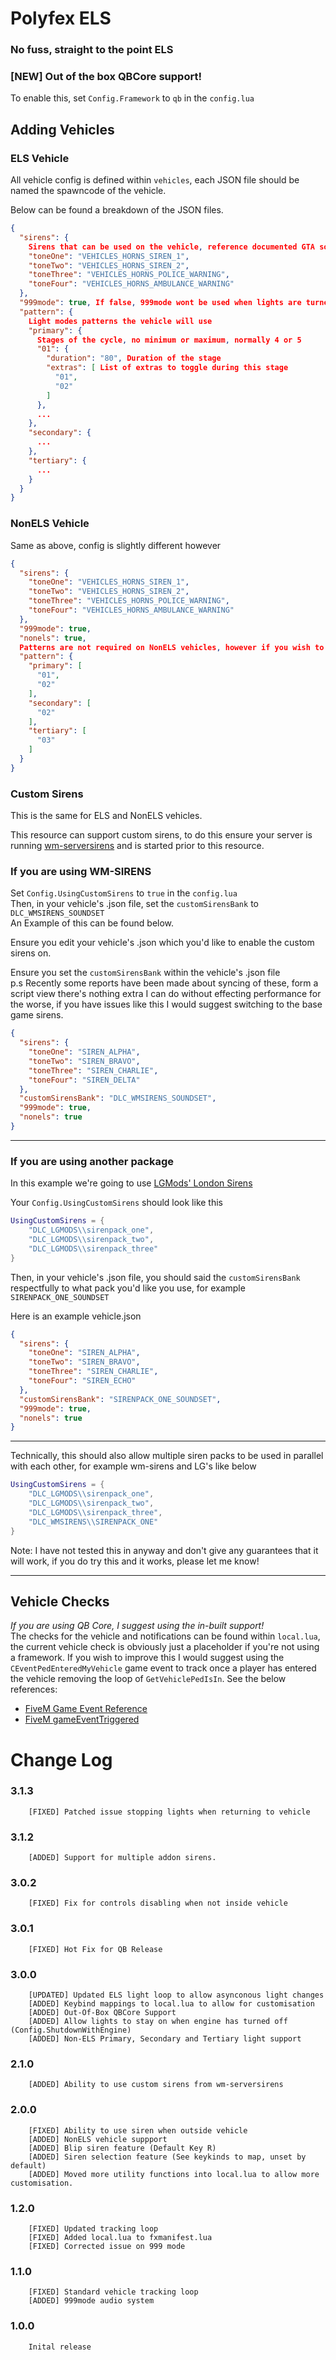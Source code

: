 # Polyfex ELS

### No fuss, straight to the point ELS

### [NEW] Out of the box QBCore support!
To enable this, set `Config.Framework` to `qb` in the `config.lua`

## Adding Vehicles
### ELS Vehicle
All vehicle config is defined within `vehicles`, each JSON file should be named the spawncode of the vehicle.

Below can be found a breakdown of the JSON files.

```json
{
  "sirens": {
    Sirens that can be used on the vehicle, reference documented GTA sounds 
    "toneOne": "VEHICLES_HORNS_SIREN_1",
    "toneTwo": "VEHICLES_HORNS_SIREN_2",
    "toneThree": "VEHICLES_HORNS_POLICE_WARNING",
    "toneFour": "VEHICLES_HORNS_AMBULANCE_WARNING"
  },
  "999mode": true, If false, 999mode wont be used when lights are turned on
  "pattern": {
    Light modes patterns the vehicle will use
    "primary": {
      Stages of the cycle, no minimum or maximum, normally 4 or 5
      "01": {
        "duration": "80", Duration of the stage
        "extras": [ List of extras to toggle during this stage
          "01",
          "02"
        ]
      },
      ...
    },
    "secondary": {
      ...
    },
    "tertiary": {
      ...
    }
  }
}
```

### NonELS Vehicle

Same as above, config is slightly different however

```json
{
  "sirens": {
    "toneOne": "VEHICLES_HORNS_SIREN_1",
    "toneTwo": "VEHICLES_HORNS_SIREN_2",
    "toneThree": "VEHICLES_HORNS_POLICE_WARNING",
    "toneFour": "VEHICLES_HORNS_AMBULANCE_WARNING"
  },
  "999mode": true,
  "nonels": true,
  Patterns are not required on NonELS vehicles, however if you wish to use them, they can be defined as below
  "pattern": {
    "primary": [
      "01",
      "02"
    ],
    "secondary": [
      "02"
    ],
    "tertiary": [
      "03"
    ]
  }
}

```

### Custom Sirens

This is the same for ELS and NonELS vehicles.

This resource can support custom sirens, to do this ensure your server is running [wm-serversirens](https://github.com/Walsheyy/WMServerSirens) and is started prior to this resource. 

### If you are using WM-SIRENS
Set `Config.UsingCustomSirens` to `true` in the `config.lua`
<br>
Then, in your vehicle's .json file, set the `customSirensBank` to `DLC_WMSIRENS_SOUNDSET`
<br>
An Example of this can be found below.

Ensure you edit your vehicle's .json which you'd like to enable the custom sirens on.

Ensure you set the `customSirensBank` within the vehicle's .json file
<br>
p.s Recently some reports have been made about syncing of these, form a script view there's nothing extra I can do without effecting performance for the worse, if you have issues like this I would suggest switching to the base game sirens.

```json
{
  "sirens": {
    "toneOne": "SIREN_ALPHA",
    "toneTwo": "SIREN_BRAVO",
    "toneThree": "SIREN_CHARLIE",
    "toneFour": "SIREN_DELTA"
  },
  "customSirensBank": "DLC_WMSIRENS_SOUNDSET",
  "999mode": true,
  "nonels": true
}

```

<hr>

### If you are using another package
In this example we're going to use [LGMods' London Sirens](https://store.lgmods.co.uk/package/5997240)

Your `Config.UsingCustomSirens` should look like this 

```lua
UsingCustomSirens = {
	"DLC_LGMODS\\sirenpack_one",
	"DLC_LGMODS\\sirenpack_two",
	"DLC_LGMODS\\sirenpack_three"
}
```

Then, in your vehicle's .json file, you should said the `customSirensBank` respectfully to what pack you'd like you use, for example `SIRENPACK_ONE_SOUNDSET`

Here is an example vehicle.json

```json
{
  "sirens": {
    "toneOne": "SIREN_ALPHA",
    "toneTwo": "SIREN_BRAVO",
    "toneThree": "SIREN_CHARLIE",
    "toneFour": "SIREN_ECHO"
  },
  "customSirensBank": "SIRENPACK_ONE_SOUNDSET",
  "999mode": true,
  "nonels": true
}
```

<hr>

Technically, this should also allow multiple siren packs to be used in parallel with each other, for example wm-sirens and LG's like below

```lua
UsingCustomSirens = {
	"DLC_LGMODS\\sirenpack_one",
	"DLC_LGMODS\\sirenpack_two",
	"DLC_LGMODS\\sirenpack_three",
    "DLC_WMSIRENS\\SIRENPACK_ONE"
}
```

Note: I have not tested this in anyway and don't give any guarantees that it will work, if you do try this and it works, please let me know!

<hr>

## Vehicle Checks
_If you are using QB Core, I suggest using the in-built support!_
<br>
The checks for the vehicle and notifications can be found within `local.lua`, the current vehicle check is obviously just a placeholder if you're not using a framework. If you wish to improve this I would suggest using the `CEventPedEnteredMyVehicle` game event to track once a player has entered the vehicle removing the loop of `GetVehiclePedIsIn`. See the below references:

- [FiveM Game Event Reference](https://docs.fivem.net/docs/game-references/game-events/)
- [FiveM gameEventTriggered](https://docs.fivem.net/docs/scripting-reference/events/list/gameEventTriggered/)

# Change Log

### 3.1.3
```
    [FIXED] Patched issue stopping lights when returning to vehicle
```

### 3.1.2
```
    [ADDED] Support for multiple addon sirens.
```

### 3.0.2
```
    [FIXED] Fix for controls disabling when not inside vehicle 
```

### 3.0.1
```
    [FIXED] Hot Fix for QB Release 
```

### 3.0.0
```
    [UPDATED] Updated ELS light loop to allow asynconous light changes
    [ADDED] Keybind mappings to local.lua to allow for customisation
    [ADDED] Out-Of-Box QBCore Support
    [ADDED] Allow lights to stay on when engine has turned off (Config.ShutdownWithEngine)
    [ADDED] Non-ELS Primary, Secondary and Tertiary light support
```

### 2.1.0
```
    [ADDED] Ability to use custom sirens from wm-serversirens
```

### 2.0.0
```
    [FIXED] Ability to use siren when outside vehicle
    [ADDED] NonELS vehicle suppport
    [ADDED] Blip siren feature (Default Key R)
    [ADDED] Siren selection feature (See keykinds to map, unset by default)
    [ADDED] Moved more utility functions into local.lua to allow more customisation.  
```

### 1.2.0
```
    [FIXED] Updated tracking loop
    [FIXED] Added local.lua to fxmanifest.lua
    [FIXED] Corrected issue on 999 mode
```

### 1.1.0
```
    [FIXED] Standard vehicle tracking loop
    [ADDED] 999mode audio system
```

### 1.0.0
```
    Inital release
```
